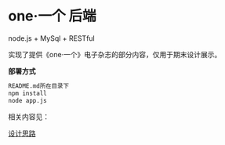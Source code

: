 # one·一个 后端
node.js +  MySql + RESTful

实现了提供《one·一个》电子杂志的部分内容，仅用于期末设计展示。

**部署方式**
```txt
README.md所在目录下
npm install
node app.js
```
相关内容见：

[设计思路](https://gitee.com/mosadfenzu19/MOSAD_HW_Final/blob/master/code/Group19/ONE_backend/一些设计思路)
